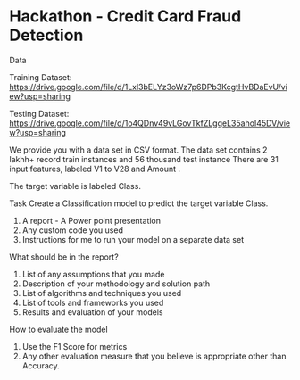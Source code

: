 # Hackathon - Credit Card Fraud Detection

Data

Training Dataset: https://drive.google.com/file/d/1Lxl3bELYz3oWz7p6DPb3KcgtHvBDaEvU/view?usp=sharing

Testing Dataset: https://drive.google.com/file/d/1o4QDnv49vLGovTkfZLggeL35ahoI45DV/view?usp=sharing

We provide you with a data set in CSV format. 
The data set contains 2 lakhh+ record train instances and 56 thousand test instance
There are 31 input features, labeled V1 to V28 and Amount . 

The target variable is labeled Class. 

Task Create a Classification model to predict the target variable Class. 

1. A report  - A Power point presentation
2. Any custom code you used 
3. Instructions for me to run your model on a separate data set 


What should be in the report? 

1. List of any assumptions that you made 
2. Description of your methodology and solution path 
3. List of algorithms and techniques you used 
4. List of tools and frameworks you used 
5. Results and evaluation of your models 

How to evaluate the model 
1. Use the F1 Score for metrics 
2. Any other evaluation measure that you believe is appropriate other than Accuracy.
